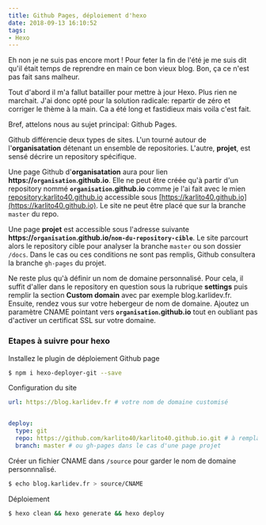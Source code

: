 ```yaml
---
title: Github Pages, déploiement d'hexo
date: 2018-09-13 16:10:52
tags:
- Hexo
---
```


Eh non je ne suis pas encore mort ! Pour feter la fin de l'été je me suis dit qu'il était
temps de reprendre en main ce bon vieux blog. Bon, ça ce n'est pas fait sans malheur.

Tout d'abord il m'a fallut batailler pour mettre à jour Hexo. Plus rien ne marchait. J'ai donc
opté pour la solution radicale: repartir de zéro et corriger le thème à la main. Ca a été long et fastidieux mais voila c'est fait.

Bref, attelons nous au sujet principal: Github Pages.

Github différencie deux types de sites. L'un tourné autour de l'**organisatation** détenant un ensemble de repositories. L'autre, **projet**, est sensé décrire un repository spécifique.

Une page Github d'**organisatation** aura pour lien **https://`organisation`.github.io**. Elle ne peut être créée qu'à partir d'un repository nommé **`organisation`.github.io** comme je l'ai fait avec le mien [repository:karlito40.github.io](https://github.com/karlito40/karlito40.github.io) accessible sous [https://karlito40.github.io](https://karlito40.github.io). Le site ne peut être placé que sur la branche `master` du repo.

Une page **projet** est accessible sous l'adresse suivante **https://`organisation`.github.io/`nom-du-repository-cible`**. Le site parcourt alors le repository cible pour analyser la branche `master` ou son dossier `/docs`. Dans le cas ou ces conditions ne sont pas remplis, Github consultera la branche `gh-pages` du projet.

Ne reste plus qu'à définir un nom de domaine personnalisé. Pour cela, il suffit d'aller dans le repository en question sous la rubrique **settings** puis remplir la section **Custom domain** avec par exemple blog.karlidev.fr. Ensuite, rendez vous sur votre hebergeur de nom de domaine. Ajoutez un paramètre CNAME pointant vers **`organisation`.github.io** tout en oubliant pas d'activer un certificat SSL sur votre domaine.

### Etapes à suivre pour hexo

Installez le plugin de déploiement Github page

``` bash
$ npm i hexo-deployer-git --save
```

Configuration du site

``` yml
url: https://blog.karlidev.fr # votre nom de domaine customisé


deploy:
  type: git
  repo: https://github.com/karlito40/karlito40.github.io.git # à remplacer par le votre
  branch: master # ou gh-pages dans le cas d'une page projet
```

Créer un fichier CNAME dans `/source` pour garder le nom de domaine personnnalisé.

``` bash
$ echo blog.karlidev.fr > source/CNAME
```

Déploiement

``` bash
$ hexo clean && hexo generate && hexo deploy
```
